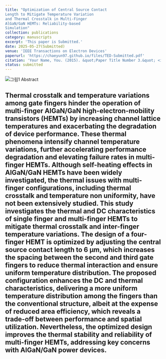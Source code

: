 ```yaml
---
title: "Optimization of Central Source Contact 
Length to Mitigate Temperature Variation 
and Thermal Crosstalk in Multi-Finger 
AlGaN/GaN HEMTs: Reliability-based 
Simulation"
collection: publications
category: manuscripts
excerpt: 'This paper is Submitted.'
date: 2025-05-27(Submitted)
venue: 'IEEE Transactions on Electron Devices'
paperurl: 'https://chaeyun97.github.io/files/TED-Submitted.pdf'
citation: 'Your Name, You. (2015). &quot;Paper Title Number 3.&quot; <i>Journal 1</i>. 1(3).'
status: submitted
---
```

![그림1](https://github.com/user-attachments/assets/9200e40f-a336-40e7-85ed-ca8e7b7b623d)
Abstract

Thermal crosstalk and temperature variations 
among gate fingers hinder the operation of multi-finger 
AlGaN/GaN high-electron-mobility transistors (HEMTs) by 
increasing channel lattice temperatures and exacerbating 
the degradation of device performance. These thermal 
phenomena intensify channel temperature variations, 
further accelerating performance degradation and elevating 
failure rates in multi-finger HEMTs. Although self-heating 
effects in AlGaN/GaN HEMTs have been widely investigated, 
the thermal issues with multi-finger configurations, 
including thermal crosstalk and temperature non
uniformity, have not been extensively studied. This study 
investigates the thermal and DC characteristics of single
finger and multi-finger HEMTs to mitigate thermal crosstalk 
and inter-finger temperature variations. The design of a 
four-finger HEMT is optimized by adjusting the central 
source contact length to 6 μm, which increases the spacing 
between the second and third gate fingers to reduce 
thermal interaction and ensure uniform temperature 
distribution. The proposed configuration enhances the DC 
and thermal characteristics, delivering a more uniform 
temperature distribution among the fingers than the 
conventional structure, albeit at the expense of reduced 
area efficiency, which reveals a trade-off between 
performance and spatial utilization. Nevertheless, the 
optimized design improves the thermal stability and 
reliability of multi-finger HEMTs, addressing key concerns 
with AlGaN/GaN power devices.
---


